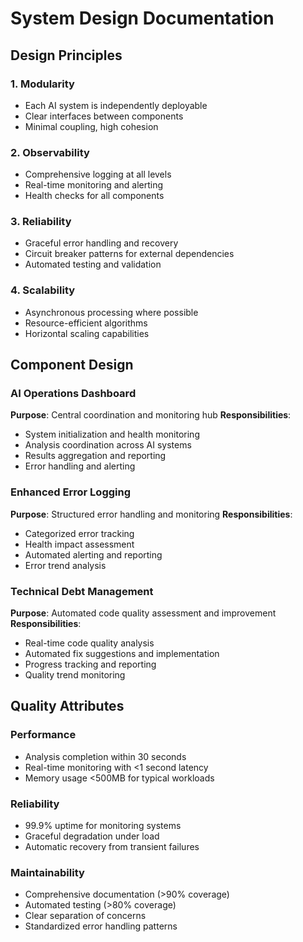 # System Design Documentation

## Design Principles

### 1. Modularity
- Each AI system is independently deployable
- Clear interfaces between components
- Minimal coupling, high cohesion

### 2. Observability
- Comprehensive logging at all levels
- Real-time monitoring and alerting
- Health checks for all components

### 3. Reliability
- Graceful error handling and recovery
- Circuit breaker patterns for external dependencies
- Automated testing and validation

### 4. Scalability
- Asynchronous processing where possible
- Resource-efficient algorithms
- Horizontal scaling capabilities

## Component Design

### AI Operations Dashboard
**Purpose**: Central coordination and monitoring hub
**Responsibilities**:
- System initialization and health monitoring
- Analysis coordination across AI systems
- Results aggregation and reporting
- Error handling and alerting

### Enhanced Error Logging
**Purpose**: Structured error handling and monitoring
**Responsibilities**:
- Categorized error tracking
- Health impact assessment
- Automated alerting and reporting
- Error trend analysis

### Technical Debt Management
**Purpose**: Automated code quality assessment and improvement
**Responsibilities**:
- Real-time code quality analysis
- Automated fix suggestions and implementation
- Progress tracking and reporting
- Quality trend monitoring

## Quality Attributes

### Performance
- Analysis completion within 30 seconds
- Real-time monitoring with <1 second latency
- Memory usage <500MB for typical workloads

### Reliability
- 99.9% uptime for monitoring systems
- Graceful degradation under load
- Automatic recovery from transient failures

### Maintainability
- Comprehensive documentation (>90% coverage)
- Automated testing (>80% coverage)
- Clear separation of concerns
- Standardized error handling patterns
